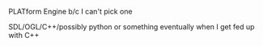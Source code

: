 PLATform Engine b/c I can't pick one

SDL/OGL/C++/possibly python or something eventually when I get fed up with C++
